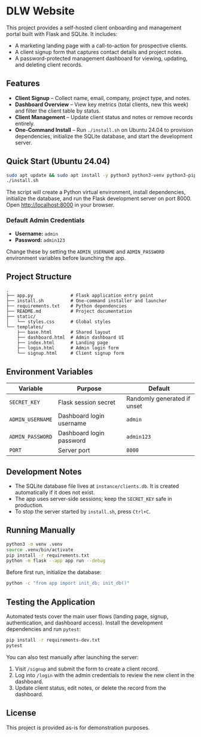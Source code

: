 # DLW Website

This project provides a self-hosted client onboarding and management portal built with Flask and SQLite. It includes:

- A marketing landing page with a call-to-action for prospective clients.
- A client signup form that captures contact details and project notes.
- A password-protected management dashboard for viewing, updating, and deleting client records.

## Features

- **Client Signup** – Collect name, email, company, project type, and notes.
- **Dashboard Overview** – View key metrics (total clients, new this week) and filter the client table by status.
- **Client Management** – Update client status and notes or remove records entirely.
- **One-Command Install** – Run `./install.sh` on Ubuntu 24.04 to provision dependencies, initialize the SQLite database, and start the development server.

## Quick Start (Ubuntu 24.04)

```bash
sudo apt update && sudo apt install -y python3 python3-venv python3-pip
./install.sh
```

The script will create a Python virtual environment, install dependencies, initialize the database, and run the Flask development server on port 8000. Open <http://localhost:8000> in your browser.

### Default Admin Credentials

- **Username:** `admin`
- **Password:** `admin123`

Change these by setting the `ADMIN_USERNAME` and `ADMIN_PASSWORD` environment variables before launching the app.

## Project Structure

```
.
├── app.py              # Flask application entry point
├── install.sh          # One-command installer and launcher
├── requirements.txt    # Python dependencies
├── README.md           # Project documentation
├── static/
│   └── styles.css      # Global styles
└── templates/
    ├── base.html       # Shared layout
    ├── dashboard.html  # Admin dashboard UI
    ├── index.html      # Landing page
    ├── login.html      # Admin login form
    └── signup.html     # Client signup form
```

## Environment Variables

| Variable | Purpose | Default |
| --- | --- | --- |
| `SECRET_KEY` | Flask session secret | Randomly generated if unset |
| `ADMIN_USERNAME` | Dashboard login username | `admin` |
| `ADMIN_PASSWORD` | Dashboard login password | `admin123` |
| `PORT` | Server port | `8000` |

## Development Notes

- The SQLite database file lives at `instance/clients.db`. It is created automatically if it does not exist.
- The app uses server-side sessions; keep the `SECRET_KEY` safe in production.
- To stop the server started by `install.sh`, press `Ctrl+C`.

## Running Manually

```bash
python3 -m venv .venv
source .venv/bin/activate
pip install -r requirements.txt
python -m flask --app app run --debug
```

Before first run, initialize the database:

```bash
python -c "from app import init_db; init_db()"
```

## Testing the Application

Automated tests cover the main user flows (landing page, signup, authentication, and dashboard access). Install the development dependencies and run `pytest`:

```bash
pip install -r requirements-dev.txt
pytest
```

You can also test manually after launching the server:

1. Visit `/signup` and submit the form to create a client record.
2. Log into `/login` with the admin credentials to review the new client in the dashboard.
3. Update client status, edit notes, or delete the record from the dashboard.

## License

This project is provided as-is for demonstration purposes.
